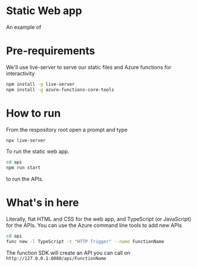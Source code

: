 # Static Web app

An example of 

# Pre-requirements

We'll use live-server to serve our static files and Azure functions for interactivity

```bash
npm install -g live-server
npm install -g azure-functions-core-tools
```

# How to run

From the respository root open a prompt and type

```bash
npx live-server
```

To run the static web app.

```bash
cd api
npm run start
```

to run the APIs.

# What's in here

Literally, flat HTML and CSS for the web app, and TypeScript (or JavaScript) for the APIs.
You can use the Azure command line tools to add new APIs

```bash
cd api
func new -l TypeScript -t "HTTP Trigger" --name FunctionName
```

The function SDK will create an API you can call on `http://127.0.0.1:8080/api/FunctionName`
